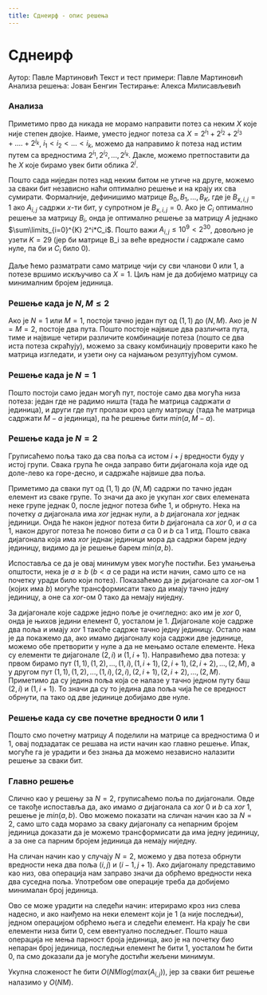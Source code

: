 ```yaml
---
title: Сднеирф - опис решења 
---
```


# Сднеирф

Аутор: Павле Мартиновић
Текст и тест примери: Павле Мартиновић
Анализа решења: Јован Бенгин
Тестирање: Алекса Милисављевић

### Анализа

Приметимо прво да никада не морамо направити потез са неким $X$ које није степен двојке. Наиме, уместо једног потеза са $X = 2^{i_1} + 2^{i_2} + 2^{i_3} + .... + 2^{i_k}$, $i_1 < i_2 < ... < i_k$, можемо да направимо $k$ потеза над истим путем са вредностима $2^{i_1}, 2^{i_2}, ... , 2^{i_k}$. Дакле, можемо претпоставити да ће $X$ које бирамо увек бити облика $2^j$. 

Пошто сада ниједан потез над неким битом не утиче на друге, можемо за сваки бит независно наћи оптимално решење и на крају их сва сумирати.
Формалније, дефинишимо матрице $B_0, B_1, ... , B_K$, где је $B_{x, i, j} = 1$ ако $A_{i, j}$ садржи $x$-ти бит, у супротном је $B_{x, i, j} = 0$. Ако је $C_i$ оптимално решење за матрицу $B_i$, онда је оптимално решење за матрицу $A$ једнако $\sum\limits_{i=0}^{K} 2^i*C_i$. Пошто важи $A_{i,j} \leq 10^9 < 2^{30}$, довољно је узети $K = 29$ (јер би матрице B_i за веће вредности $i$ садржале само нуле, па би и $C_i$ било $0$).

Даље ћемо разматрати само матрице чији су сви чланови $0$ или $1$, а потезе вршимо искључиво са $X = 1$. Циљ нам је да добијемо матрицу са минималним бројем јединица.

 ### Решење када је $N, M \leq 2$

Ако је $N = 1$ или $M = 1$, постоји тачно један пут од $(1, 1)$ до $(N, M)$. Ако је $N = M = 2$, постоје два пута.
Пошто постоје највише два различита пута, тиме и највише четири различите комбинације потеза (пошто се два иста потеза скраћују), можемо за сваку комбинацију проверити како ће матрица изгледати, и узети ону са најмањом резултујућом сумом.

### Решење када је $N = 1$

Пошто постоји само један могућ пут, постоје само два могућа низа потеза: један где не радимо ништа (тада ће матрица садржати $a$ јединица), и други где пут пролази кроз целу матрицу (тада ће матрица садржати $M - a$ јединица), па ће решење бити $min(a, M - a)$.

### Решење када је $N = 2$

Груписаћемо поља тако да сва поља са истом $i + j$ вредности буду у истој групи. Свака група ће онда заправо бити дијагонала која иде од доле-лево ка горе-десно, и садржаће највише два поља.

Приметимо да сваки пут од  $(1, 1)$ до $(N, M)$ садржи по тачно један елемент из сваке групе. То значи да ако је укупан *xor* свих елемената неке групе једнак $0$, после једног потеза биће $1$, и обрнуто. Нека на почетку $a$ дијагонала има *xor* једнак нули, а $b$ дијагонала *xor* једнак јединици. Онда ће након једног потеза бити $b$ дијагонала са *xor* $0$, и $a$ са $1$, након другог потеза ће поново бити $a$ са $0$ и $b$ са $1$ итд. Пошто свака дијагонала која има *xor* једнак јединици мора да садржи барем једну јединицу, видимо да је решење барем $min(a, b)$.

Испоставља се да је овај минимум увек могуће постићи. Без умањења општости, нека је $a \geq b$ ($b < a$ се ради на исти начин, само што се на почетку уради било који потез). Показаћемо да је дијагонале са *xor*-ом $1$ (којих има $b$) могуће трансформисати тако да имају тачно једну јединицу, а оне са *xor*-ом $0$ тако да немају ниједну.

За дијагонале које садрже једно поље је очигледно: ако им је *xor* $0$, онда је њихов једини елемент $0$, уосталом је $1$.
Дијагонале које садрже два поља и имају *xor* $1$ такоће садрже тачно једну јединицу.
Остало нам је да покажемо да, ако имамо дијагоналу која садржи две јединице, можемо обе претворити у нуле а да не мењамо остале елементе. Нека су елементи те дијагонале $(2, i)$ и $(1, i + 1)$. Направићемо два потеза: у првом бирамо пут $(1, 1), (1, 2), ... , (1, i), (1, i+1), (2, i+1), (2, i+2), ..., (2, M)$, а у другом пут $(1, 1), (1, 2), ... , (1, i), (2, i), (2, i+1), (2, i+2), ... , (2, M)$. Приметимо да су једина поља која се налазе у тачно једном путу баш $(2, i)$ и $(1, i + 1)$. То значи да су то једина два поља чија ће се вредност обрнути, па тако од две јединице добијамо две нуле.

### Решење када су све почетне вредности $0$ или $1$

Пошто смо почетну матрицу $A$ поделили на матрице са вредностима $0$ и $1$, овај подзадатак се решава на исти начин као главно решење. Ипак, могуће га је урадити и без знања да можемо независно налазити решење за сваки бит.

### Главно решење

Слично као у решењу за $N = 2$, груписаћемо поља по дијагонали. Овде се такође испоставља да, ако имамо $a$ дијагонала са *xor* $0$ и $b$ са *xor* $1$, решење је $min(a, b)$. Ово можемо показати на сличан начин као за $N = 2$, само што сада морамо за сваку дијагоналу са непарним бројем јединица доказати да је можемо трансформисати да има једну јединицу, а за оне са парним бројем јединица да немају ниједну.

На сличан начин као у случају $N = 2$, можемо у два потеза обрнути вредности нека два поља $(i, j)$ и $(i -1, j + 1)$. Ако дијагоналу представимо као низ, ова операција нам заправо значи да обрћемо вредности нека два суседна поља. Употребом ове операције треба да добијемо минималан број јединица.

Ово се може урадити на следећи начин: итерирамо кроз низ слева надесно, и ако наиђемо на неки елемент који је $1$ (а није последњи), једном операцијом обрћемо њега и следећи елемент.
На крају ће сви елементи низа бити $0$, сем евентуално последњег. Пошто наша операција не мења парност броја јединица, ако је на почетку био непаран број јединица, последњи елемент ће бити $1$, уосталом ће бити $0$, па смо доказали да је могуће достићи жељени минимум.

Укупна сложеност ће бити $O(NMlog(max(A_{i,j}))$, јер за сваки бит решење налазимо у $O(NM)$.
